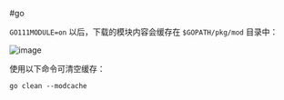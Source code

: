 #go 

​`GO111MODULE=on`​ 以后，下载的模块内容会缓存在 `$GOPATH/pkg/mod`​ 目录中：

![image](image-20250609134908-qfwr1k5.png)

使用以下命令可清空缓存：

```golang
go clean --modcache
```

‍
